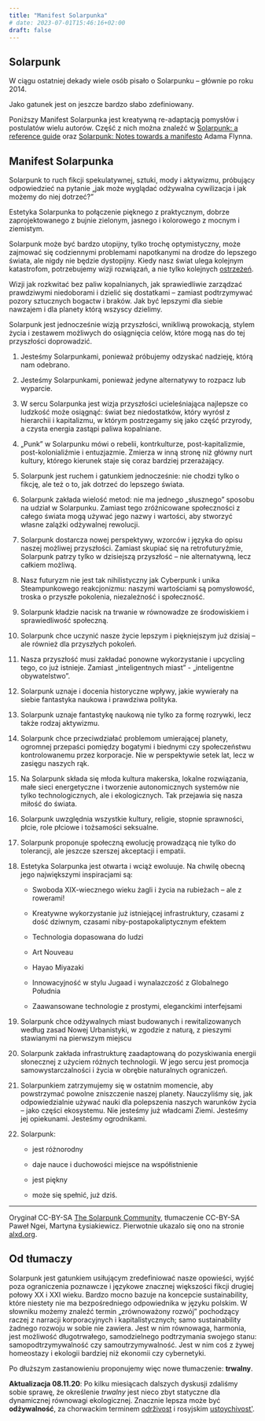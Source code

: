```yaml
---
title: "Manifest Solarpunka"
# date: 2023-07-01T15:46:16+02:00
draft: false
---
```


## Solarpunk

W ciągu ostatniej dekady wiele osób pisało o Solarpunku – głównie po roku 2014.

Jako gatunek jest on jeszcze bardzo słabo zdefiniowany.

Poniższy Manifest Solarpunka jest kreatywną re-adaptacją pomysłów i postulatów wielu autorów. Część z nich można znaleźć w [Solarpunk: a reference guide](https://medium.com/solarpunks/solarpunk-a-reference-guide-8bcf18871965) oraz [Solarpunk: Notes towards a manifesto](https://hieroglyph.asu.edu/2014/09/solarpunk-notes-toward-a-manifesto/) Adama Flynna.

## Manifest Solarpunka

Solarpunk to ruch fikcji spekulatywnej, sztuki, mody i aktywizmu, próbujący odpowiedzieć na pytanie „jak może wyglądać odżywalna cywilizacja i jak możemy do niej dotrzeć?”

Estetyka Solarpunka to połączenie pięknego z praktycznym, dobrze zaprojektowanego z bujnie zielonym, jasnego i kolorowego z mocnym i ziemistym.

Solarpunk może być bardzo utopijny, tylko trochę optymistyczny, może zajmować się codziennymi problemami napotkanymi na drodze do lepszego świata, ale nigdy nie będzie dystopijny. Kiedy nasz świat ulega kolejnym katastrofom, potrzebujemy wizji rozwiązań, a nie tylko kolejnych [ostrzeżeń](https://m1k3y.com/2016/04/25/cyberpunk-was-supposed-to-be-a-warning-remastered-from-the-grinding-be-archives/).

Wizji jak rozkwitać bez paliw kopalnianych, jak sprawiedliwie zarządzać prawdziwymi niedoborami i dzielić się dostatkami – zamiast podtrzymywać pozory sztucznych bogactw i braków. Jak być lepszymi dla siebie nawzajem i dla planety którą wszyscy dzielimy.

Solarpunk jest jednocześnie wizją przyszłości, wnikliwą prowokacją, stylem życia i zestawem możliwych do osiągnięcia celów, które mogą nas do tej przyszłości doprowadzić.

1. Jesteśmy Solarpunkami, ponieważ próbujemy odzyskać nadzieję, którą nam odebrano.

2. Jesteśmy Solarpunkami, ponieważ jedyne alternatywy to rozpacz lub wyparcie.

3. W sercu Solarpunka jest wizja przyszłości ucieleśniająca najlepsze co ludzkość może osiągnąć: świat bez niedostatków, który wyrósł z hierarchii i kapitalizmu, w którym postrzegamy się jako część przyrody, a czysta energia zastąpi paliwa kopalniane.

4. „Punk” w Solarpunku mówi o rebelii, kontrkulturze, post-kapitalizmie, post-kolonialiźmie i entuzjazmie. Zmierza w inną stronę niż główny nurt kultury, którego kierunek staje się coraz bardziej przerażający.

5. Solarpunk jest ruchem i gatunkiem jednocześnie: nie chodzi tylko o fikcję, ale też o to, jak dotrzeć do lepszego świata.

6. Solarpunk zakłada wielość metod: nie ma jednego „słusznego” sposobu na udział w Solarpunku. Zamiast tego zróżnicowane społeczności z całego świata mogą używać jego nazwy i wartości, aby stworzyć własne zalążki odżywalnej rewolucji.

7. Solarpunk dostarcza nowej perspektywy, wzorców i języka do opisu naszej możliwej przyszłości. Zamiast skupiać się na retrofuturyźmie, Solarpunk patrzy tylko w dzisiejszą przyszłość – nie alternatywną, lecz całkiem możliwą.

8. Nasz futuryzm nie jest tak nihilistyczny jak Cyberpunk i unika Steampunkowego reakcjonizmu: naszymi wartościami są pomysłowość, troska o przyszłe pokolenia, niezależność i społeczność.

9. Solarpunk kładzie nacisk na trwanie w równowadze ze środowiskiem i sprawiedliwość społeczną.

10. Solarpunk chce uczynić nasze życie lepszym i piękniejszym już dzisiaj – ale również dla przyszłych pokoleń.

11. Nasza przyszłość musi zakładać ponowne wykorzystanie i upcycling tego, co już istnieje. Zamiast „inteligentnych miast” - „inteligentne obywatelstwo”.

12. Solarpunk uznaje i docenia historyczne wpływy, jakie wywierały na siebie fantastyka naukowa i prawdziwa polityka.

13. Solarpunk uznaje fantastykę naukową nie tylko za formę rozrywki, lecz także rodzaj aktywizmu.

14. Solarpunk chce przeciwdziałać problemom umierającej planety, ogromnej przepaści pomiędzy bogatymi i biednymi czy społeczeństwu kontrolowanemu przez korporacje. Nie w perspektywie setek lat, lecz w zasięgu naszych rąk.

15. Na Solarpunk składa się młoda kultura makerska, lokalne rozwiązania, małe sieci energetyczne i tworzenie autonomicznych systemów nie tylko technologicznych, ale i ekologicznych. Tak przejawia się nasza miłość do świata.

16. Solarpunk uwzględnia wszystkie kultury, religie, stopnie sprawności, płcie, role płciowe i tożsamości seksualne.

17. Solarpunk proponuje społeczną ewolucję prowadzącą nie tylko do tolerancji, ale jeszcze szerszej akceptacji i empatii.

18. Estetyka Solarpunka jest otwarta i wciąż ewoluuje. Na chwilę obecną jego największymi inspiracjami są:

    - Swoboda XIX-wiecznego wieku żagli i życia na rubieżach – ale z rowerami!

    - Kreatywne wykorzystanie już istniejącej infrastruktury, czasami z dość dziwnym, czasami niby-postapokaliptycznym efektem

    - Technologia dopasowana do ludzi

    - Art Nouveau

    - Hayao Miyazaki

    - Innowacyjność w stylu Jugaad i wynalazczość z Globalnego Południa

    - Zaawansowane technologie z prostymi, eleganckimi interfejsami

19. Solarpunk chce odżywalnych miast budowanych i rewitalizowanych według zasad Nowej Urbanistyki, w zgodzie z naturą, z pieszymi stawianymi na pierwszym miejscu

20. Solarpunk zakłada infrastrukturę zaadaptowaną do pozyskiwania energii słonecznej z użyciem różnych technologii. W jego sercu jest promocja samowystarczalności i życia w obrębie naturalnych ograniczeń.

21. Solarpunkiem zatrzymujemy się w ostatnim momencie, aby powstrzymać powolne zniszczenie naszej planety. Nauczyliśmy się, jak odpowiedzialnie używać nauki dla polepszenia naszych warunków życia – jako części ekosystemu. Nie jesteśmy już władcami Ziemi. Jesteśmy jej opiekunami. Jesteśmy ogrodnikami.

22. Solarpunk:

    - jest różnorodny

    - daje nauce i duchowości miejsce na współistnienie

    - jest piękny

    - może się spełnić, już dziś.

---

Oryginał CC-BY-SA [The Solarpunk Community](http://www.re-des.org/a-solarpunk-manifesto/), tłumaczenie CC-BY-SA Paweł Ngei, Martyna Łysiakiewicz. Pierwotnie ukazalo się ono na stronie [alxd.org](https://alxd.org/manifest-solarpunka-pl.html).

## Od tłumaczy

Solarpunk jest gatunkiem usiłującym zredefiniować nasze opowieści, wyjść poza ograniczenia poznawcze i językowe znacznej większości fikcji drugiej połowy XX i XXI wieku. Bardzo mocno bazuje na koncepcie sustainability, które niestety nie ma bezpośredniego odpowiednika w języku polskim. W słowniku możemy znaleźć termin „zrównoważony rozwój” pochodzący raczej z narracji korporacyjnych i kapitalistycznych; samo sustainability żadnego rozwoju w sobie nie zawiera. Jest w nim równowaga, harmonia, jest możliwość długotrwałego, samodzielnego podtrzymania swojego stanu: samopodtrzymywalność czy samoutrzymywalność. Jest w nim coś z żywej homeostazy i ekologii bardziej niż ekonomii czy cybernetyki.

Po dłuższym zastanowieniu proponujemy więc nowe tłumaczenie: **trwalny**.

**Aktualizacja 08.11.20**: Po kilku miesiącach dalszych dyskusji zdaliśmy sobie sprawę, że określenie _trwalny_ jest nieco zbyt statyczne dla dynamicznej równowagi ekologicznej. Znacznie lepsza może być **odżywalność**, za chorwackim terminem [održivost](https://sh.wiktionary.org/wiki/odr%C5%BEivost) i rosyjskim [ustoychivost'](https://en.wiktionary.org/wiki/%D1%83%D1%81%D1%82%D0%BE%D0%B9%D1%87%D0%B8%D0%B2%D0%BE%D1%81%D1%82%D1%8C).